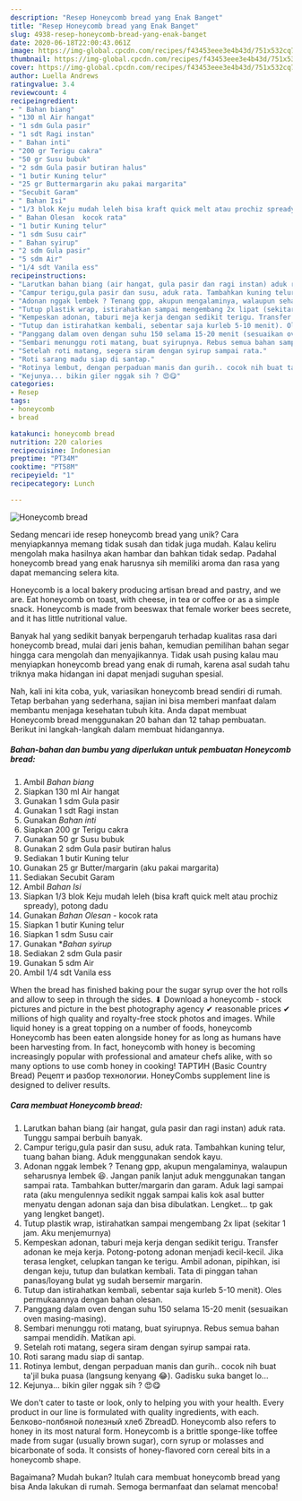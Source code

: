 ```yaml
---
description: "Resep Honeycomb bread yang Enak Banget"
title: "Resep Honeycomb bread yang Enak Banget"
slug: 4938-resep-honeycomb-bread-yang-enak-banget
date: 2020-06-18T22:00:43.061Z
image: https://img-global.cpcdn.com/recipes/f43453eee3e4b43d/751x532cq70/honeycomb-bread-foto-resep-utama.jpg
thumbnail: https://img-global.cpcdn.com/recipes/f43453eee3e4b43d/751x532cq70/honeycomb-bread-foto-resep-utama.jpg
cover: https://img-global.cpcdn.com/recipes/f43453eee3e4b43d/751x532cq70/honeycomb-bread-foto-resep-utama.jpg
author: Luella Andrews
ratingvalue: 3.4
reviewcount: 4
recipeingredient:
- " Bahan biang"
- "130 ml Air hangat"
- "1 sdm Gula pasir"
- "1 sdt Ragi instan"
- " Bahan inti"
- "200 gr Terigu cakra"
- "50 gr Susu bubuk"
- "2 sdm Gula pasir butiran halus"
- "1 butir Kuning telur"
- "25 gr Buttermargarin aku pakai margarita"
- "Secubit Garam"
- " Bahan Isi"
- "1/3 blok Keju mudah leleh bisa kraft quick melt atau prochiz spready potong dadu"
- " Bahan Olesan  kocok rata"
- "1 butir Kuning telur"
- "1 sdm Susu cair"
- " Bahan syirup"
- "2 sdm Gula pasir"
- "5 sdm Air"
- "1/4 sdt Vanila ess"
recipeinstructions:
- "Larutkan bahan biang (air hangat, gula pasir dan ragi instan) aduk rata. Tunggu sampai berbuih banyak."
- "Campur terigu,gula pasir dan susu, aduk rata. Tambahkan kuning telur, tuang bahan biang. Aduk menggunakan sendok kayu."
- "Adonan nggak lembek ? Tenang gpp, akupun mengalaminya, walaupun seharusnya lembek 😆. Jangan panik lanjut aduk menggunakan tangan sampai rata. Tambahkan butter/margarin dan garam. Aduk lagi sampai rata (aku mengulennya sedikit nggak sampai kalis kok asal butter menyatu dengan adonan saja dan bisa dibulatkan. Lengket... tp gak yang lengket banget)."
- "Tutup plastik wrap, istirahatkan sampai mengembang 2x lipat (sekitar 1 jam. Aku menjemurnya)"
- "Kempeskan adonan, taburi meja kerja dengan sedikit terigu. Transfer adonan ke meja kerja. Potong-potong adonan menjadi kecil-kecil. Jika terasa lengket, celupkan tangan ke terigu. Ambil adonan, pipihkan, isi dengan keju, tutup dan bulatkan kembali. Tata di pinggan tahan panas/loyang bulat yg sudah bersemir margarin."
- "Tutup dan istirahatkan kembali, sebentar saja kurleb 5-10 menit). Oles permukaannya dengan bahan olesan."
- "Panggang dalam oven dengan suhu 150 selama 15-20 menit (sesuaikan oven masing-masing)."
- "Sembari menunggu roti matang, buat syirupnya. Rebus semua bahan sampai mendidih. Matikan api."
- "Setelah roti matang, segera siram dengan syirup sampai rata."
- "Roti sarang madu siap di santap."
- "Rotinya lembut, dengan perpaduan manis dan gurih.. cocok nih buat ta&#39;jil buka puasa (langsung kenyang 😂). Gadisku suka banget lo..."
- "Kejunya... bikin giler nggak sih ? 😍😋"
categories:
- Resep
tags:
- honeycomb
- bread

katakunci: honeycomb bread 
nutrition: 220 calories
recipecuisine: Indonesian
preptime: "PT34M"
cooktime: "PT58M"
recipeyield: "1"
recipecategory: Lunch

---
```



![Honeycomb bread](https://img-global.cpcdn.com/recipes/f43453eee3e4b43d/751x532cq70/honeycomb-bread-foto-resep-utama.jpg)

Sedang mencari ide resep honeycomb bread yang unik? Cara menyiapkannya memang tidak susah dan tidak juga mudah. Kalau keliru mengolah maka hasilnya akan hambar dan bahkan tidak sedap. Padahal honeycomb bread yang enak harusnya sih memiliki aroma dan rasa yang dapat memancing selera kita.

Honeycomb is a local bakery producing artisan bread and pastry, and we are. Eat honeycomb on toast, with cheese, in tea or coffee or as a simple snack. Honeycomb is made from beeswax that female worker bees secrete, and it has little nutritional value.

Banyak hal yang sedikit banyak berpengaruh terhadap kualitas rasa dari honeycomb bread, mulai dari jenis bahan, kemudian pemilihan bahan segar hingga cara mengolah dan menyajikannya. Tidak usah pusing kalau mau menyiapkan honeycomb bread yang enak di rumah, karena asal sudah tahu triknya maka hidangan ini dapat menjadi suguhan spesial.


Nah, kali ini kita coba, yuk, variasikan honeycomb bread sendiri di rumah. Tetap berbahan yang sederhana, sajian ini bisa memberi manfaat dalam membantu menjaga kesehatan tubuh kita. Anda dapat membuat Honeycomb bread menggunakan 20 bahan dan 12 tahap pembuatan. Berikut ini langkah-langkah dalam membuat hidangannya.

<!--inarticleads1-->

##### Bahan-bahan dan bumbu yang diperlukan untuk pembuatan Honeycomb bread:

1. Ambil  *Bahan biang*
1. Siapkan 130 ml Air hangat
1. Gunakan 1 sdm Gula pasir
1. Gunakan 1 sdt Ragi instan
1. Gunakan  *Bahan inti*
1. Siapkan 200 gr Terigu cakra
1. Gunakan 50 gr Susu bubuk
1. Gunakan 2 sdm Gula pasir butiran halus
1. Sediakan 1 butir Kuning telur
1. Gunakan 25 gr Butter/margarin (aku pakai margarita)
1. Sediakan Secubit Garam
1. Ambil  *Bahan Isi*
1. Siapkan 1/3 blok Keju mudah leleh (bisa kraft quick melt atau prochiz spready), potong dadu
1. Gunakan  *Bahan Olesan* - kocok rata
1. Siapkan 1 butir Kuning telur
1. Siapkan 1 sdm Susu cair
1. Gunakan  **Bahan syirup*
1. Sediakan 2 sdm Gula pasir
1. Gunakan 5 sdm Air
1. Ambil 1/4 sdt Vanila ess


When the bread has finished baking pour the sugar syrup over the hot rolls and allow to seep in through the sides. ⬇ Download a honeycomb - stock pictures and picture in the best photography agency ✔ reasonable prices ✔ millions of high quality and royalty-free stock photos and images. While liquid honey is a great topping on a number of foods, honeycomb Honeycomb has been eaten alongside honey for as long as humans have been harvesting from. In fact, honeycomb with honey is becoming increasingly popular with professional and amateur chefs alike, with so many options to use comb honey in cooking! ТАРТИН (Basic Country Bread) Рецепт и разбор технологии. HoneyCombs supplement line is designed to deliver results. 

<!--inarticleads2-->

##### Cara membuat Honeycomb bread:

1. Larutkan bahan biang (air hangat, gula pasir dan ragi instan) aduk rata. Tunggu sampai berbuih banyak.
1. Campur terigu,gula pasir dan susu, aduk rata. Tambahkan kuning telur, tuang bahan biang. Aduk menggunakan sendok kayu.
1. Adonan nggak lembek ? Tenang gpp, akupun mengalaminya, walaupun seharusnya lembek 😆. Jangan panik lanjut aduk menggunakan tangan sampai rata. Tambahkan butter/margarin dan garam. Aduk lagi sampai rata (aku mengulennya sedikit nggak sampai kalis kok asal butter menyatu dengan adonan saja dan bisa dibulatkan. Lengket... tp gak yang lengket banget).
1. Tutup plastik wrap, istirahatkan sampai mengembang 2x lipat (sekitar 1 jam. Aku menjemurnya)
1. Kempeskan adonan, taburi meja kerja dengan sedikit terigu. Transfer adonan ke meja kerja. Potong-potong adonan menjadi kecil-kecil. Jika terasa lengket, celupkan tangan ke terigu. Ambil adonan, pipihkan, isi dengan keju, tutup dan bulatkan kembali. Tata di pinggan tahan panas/loyang bulat yg sudah bersemir margarin.
1. Tutup dan istirahatkan kembali, sebentar saja kurleb 5-10 menit). Oles permukaannya dengan bahan olesan.
1. Panggang dalam oven dengan suhu 150 selama 15-20 menit (sesuaikan oven masing-masing).
1. Sembari menunggu roti matang, buat syirupnya. Rebus semua bahan sampai mendidih. Matikan api.
1. Setelah roti matang, segera siram dengan syirup sampai rata.
1. Roti sarang madu siap di santap.
1. Rotinya lembut, dengan perpaduan manis dan gurih.. cocok nih buat ta&#39;jil buka puasa (langsung kenyang 😂). Gadisku suka banget lo...
1. Kejunya... bikin giler nggak sih ? 😍😋


We don&#39;t cater to taste or look, only to helping you with your health. Every product in our line is formulated with quality ingredients, with each. Белково-полбяной полезный хлеб ZbreadD. Honeycomb also refers to honey in its most natural form. Honeycomb is a brittle sponge-like toffee made from sugar (usually brown sugar), corn syrup or molasses and bicarbonate of soda. It consists of honey-flavored corn cereal bits in a honeycomb shape. 

Bagaimana? Mudah bukan? Itulah cara membuat honeycomb bread yang bisa Anda lakukan di rumah. Semoga bermanfaat dan selamat mencoba!
